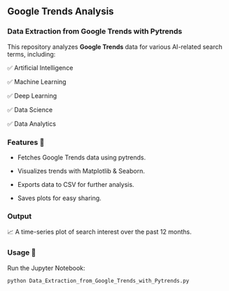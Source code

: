 ## Google Trends Analysis


### Data Extraction from Google Trends with Pytrends

This repository analyzes **Google Trends** data for various AI-related search terms, including:

✅ Artificial Intelligence

✅ Machine Learning

✅ Deep Learning

✅ Data Science

✅ Data Analytics



### Features 🚀

* Fetches Google Trends data using pytrends.
    
* Visualizes trends with Matplotlib & Seaborn.
    
* Exports data to CSV for further analysis.
    
* Saves plots for easy sharing.
    


### Output

📈 A time-series plot of search interest over the past 12 months.


### Usage 📌

Run the Jupyter Notebook:


```bash
python Data_Extraction_from_Google_Trends_with_Pytrends.py
```
